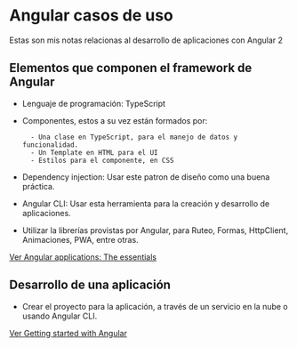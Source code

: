 # Angular casos de uso

Estas son mis notas relacionas al desarrollo de aplicaciones con Angular 2

## Elementos que componen el framework de Angular

- Lenguaje de programación: TypeScript
- Componentes, estos a su vez están formados por:

        - Una clase en TypeScript, para el manejo de datos y funcionalidad.
        - Un Template en HTML para el UI
        - Estilos para el componente, en CSS
- Dependency injection: Usar este patron de diseño como una buena práctica.
- Angular CLI: Usar esta herramienta para la creación y desarrollo de aplicaciones.
- Utilizar la librerías provistas por Angular, para Ruteo, Formas, HttpClient, Animaciones, PWA, entre otras.

[Ver Angular applications: The essentials](https://angular.io/guide/what-is-angular)

## Desarrollo de una aplicación

- Crear el proyecto para la aplicación, a través de un servicio en la nube o usando Angular CLI.

[Ver Getting started with Angular](https://angular.io/start)